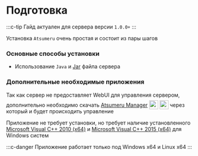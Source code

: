 # Подготовка

:::c-tip
Гайд актуален для сервера версии `1.0.0+`
:::

Установка `Atsumeru` очень простая и состоит из пары шагов

### Основные способы установки

- Использование `Java` и [Jar](./jar.md) файла сервера

### Дополнительные необходимые приложения

Так как сервер не предоставляет WebUI для управления сервером, дополнительно необходимо скачать [Atsumeru Manager](https://github.com/AtsumeruDev/AtsumeruManager) <img style="position: relative; top: 6px;" width="24" height="24" src="/assets/media/icons/windows.png"> <img style="position: relative; top: 6px;" width="24" height="24" src="/assets/media/icons/penguin.png"> через который и будет происходить управление

Приложение не требует установки, но требует наличие установленного [Microsoft Visual C++ 2010 (x64)](https://www.microsoft.com/ru-ru/download/details.aspx?id=26999) и [Microsoft Visual C++ 2015 (x64)](https://www.microsoft.com/ru-ru/download/details.aspx?id=53840) для Windows систем

:::c-danger
Приложение работает только под Windows x64 и Linux x64
:::
